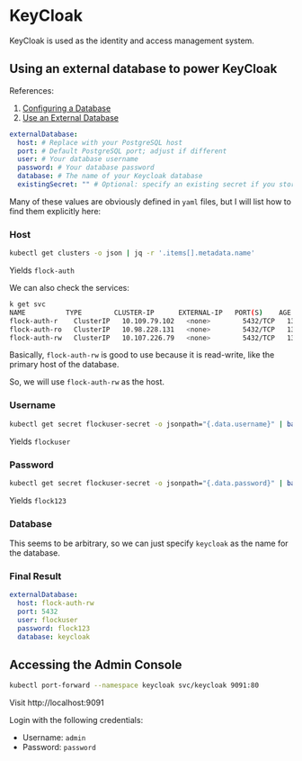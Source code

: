 # KeyCloak

KeyCloak is used as the identity and access management system.

## Using an external database to power KeyCloak

References:

1. [Configuring a Database](https://www.keycloak.org/server/db#_configuring_a_database)
2. [Use an External Database](https://github.com/bitnami/charts/tree/main/bitnami/keycloak/#use-an-external-database)

```yaml
externalDatabase:
  host: # Replace with your PostgreSQL host
  port: # Default PostgreSQL port; adjust if different
  user: # Your database username
  password: # Your database password
  database: # The name of your Keycloak database
  existingSecret: "" # Optional: specify an existing secret if you store credentials securely
```

Many of these values are obviously defined in `yaml` files, but I will list how to find them explicitly here:

### Host

```bash
kubectl get clusters -o json | jq -r '.items[].metadata.name'
```

Yields `flock-auth`

We can also check the services:

```bash
k get svc
NAME          TYPE        CLUSTER-IP      EXTERNAL-IP   PORT(S)    AGE
flock-auth-r    ClusterIP   10.109.79.102   <none>        5432/TCP   13m
flock-auth-ro   ClusterIP   10.98.228.131   <none>        5432/TCP   13m
flock-auth-rw   ClusterIP   10.107.226.79   <none>        5432/TCP   13m
```

Basically, `flock-auth-rw` is good to use because it is read-write, like the primary host of the database.

So, we will use `flock-auth-rw` as the host.

### Username

```bash
kubectl get secret flockuser-secret -o jsonpath="{.data.username}" | base64 --decode
```

Yields `flockuser`

### Password

```bash
kubectl get secret flockuser-secret -o jsonpath="{.data.password}" | base64 --decode
```

Yields `flock123`

### Database

This seems to be arbitrary, so we can just specify `keycloak` as the name for the database.

### Final Result

```yaml
externalDatabase:
  host: flock-auth-rw
  port: 5432
  user: flockuser
  password: flock123
  database: keycloak
```

## Accessing the Admin Console

```bash
kubectl port-forward --namespace keycloak svc/keycloak 9091:80
```

Visit http://localhost:9091

Login with the following credentials:

- Username: `admin`
- Password: `password`

